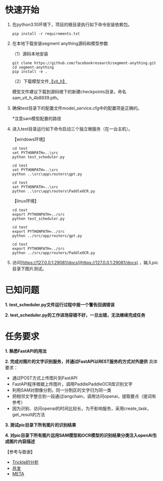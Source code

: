 # 快速开始

1. 在python3.10环境下，项目的根目录执行如下命令安装依赖包。
   
   ```shell
   pip install -r requirements.txt
   ```

2. 在本地下载安装segment anything源码和模型参数
   
   （1）源码本地安装
   
   ```shell
   git clone https://github.com/facebookresearch/segment-anything.git
   cd segment-anything
   pip install -e .
   ```
   
   （2）下载模型文件[【vit_h】](https://dl.fbaipublicfiles.com/segment_anything/sam_vit_h_4b8939.pth)
   
   模型文件建议下载到源码根下的新建checkpoints目录，命名sam_vit_h_4b8939.pth。

3. 确保test目录下的配置文件model_service.cfg中的配置项是正确的。
   
   *注意sam模型配置的路径   

4. 进入test目录运行如下命令启动三个独立微服务（在一台主机）。
   
   【windows环境】
   
   ```shell
   cd test
   set PYTHONPATH=..\src
   python test_scheduler.py
   ```
   
   ```shell
   cd test
   set PYTHONPATH=..\src
   python ..\src\app\routers\gpt.py
   ```
   
   ```shell
   cd test
   set PYTHONPATH=..\src
   python ..\src\app\routers\PaddleOCR.py
   ```
   
   【linux环境】
   
   ```shell
   cd test
   export PYTHONPATH=../src
   python test_scheduler.py
   ```
   
   ```shell
   cd test
   export PYTHONPATH=../src
   python ../src/app/routers/gpt.py
   ```
   
   ```shell
   cd test
   export PYTHONPATH=../src
   python ../src/app/routers/PaddleOCR.py
   ```

5. 访问[https://127.0.0.1:29081/docs](https://127.0.0.1:29081/docs) ，输入pic目录下图片测试。

# 已知问题

 **1. test_scheduler.py文件运行过程中报一个警告回调错误**

**2. test_scheduler.py的工作进场容错不好，一旦出错，无法继续完成任务**

# 任务要求

**1. 熟悉FastAPI的用法**

**2. 完成对图片的文字识别服务，并通过FastAPI以REST服务的方式对外提供**
具体要求：

- 通过POST方式上传图片到FastAPI
- FastAPI程序根据上传图片，调用PaddlePaddleOCR库识别文字
- 利用SAM对图像分割，同一分割区的文字归为同一类
- 把相邻文字整合到一段通过langchain，调用访问openai，提取要点（提词有参考）
- 因为识别、访问openai的时间比较长，为不影响服务，采用create_task，get_result的方法

**3. 测试pic目录下所有图片的识别结果**

**4. 对pic目录下所有图片运用SAM模型和OCR模型的识别结果分类注入openAI生成图片内容描述**

【参考与致谢】

- [Trickle的分析](https://github.com/PromptExpert/Trickle-On-WeChat/)
- [并发](https://fastapi.tiangolo.com/async/)
- [META](https://github.com/facebookresearch/segment-anything)